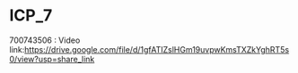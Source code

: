 # ICP_7
700743506 : Video link:https://drive.google.com/file/d/1gfATIZslHGm19uvpwKmsTXZkYghRT5s0/view?usp=share_link
